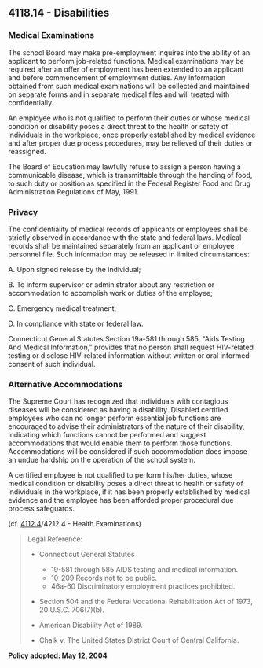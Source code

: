 ## 4118.14 - Disabilities

### Medical Examinations

The school Board may make pre-employment inquires into the ability of an applicant to perform job-related functions. Medical examinations may be required after an offer of employment has been extended to an applicant and before commencement of employment duties. Any information obtained from such medical examinations will be collected and maintained on separate forms and in separate medical files and will treated with confidentially.

An employee who is not qualified to perform their duties or whose medical condition or disability poses a direct threat to the health or safety of individuals in the workplace, once properly established by medical evidence and after proper due process procedures, may be relieved of their duties or reassigned.

The Board of Education may lawfully refuse to assign a person having a communicable disease, which is transmittable through the handing of food, to such duty or position as specified in the Federal Register Food and Drug Administration Regulations of May, 1991.

### Privacy

The confidentiality of medical records of applicants or employees shall be strictly observed in accordance with the state and federal laws. Medical records shall be maintained separately from an applicant or employee personnel file. Such information may be released in limited circumstances:

A.  Upon signed release by the individual;

B.  To inform supervisor or administrator about any restriction or accommodation to accomplish work or duties of the employee;

C.  Emergency medical treatment;

D.  In compliance with state or federal law.

Connecticut General Statutes Section 19a-581 through 585, "Aids Testing And Medical Information," provides that no person shall request HIV-related testing or disclose HIV-related information without written or oral informed consent of such individual.

### Alternative Accommodations

The Supreme Court has recognized that individuals with contagious diseases will be considered as having a disability. Disabled certified employees who can no longer perform essential job functions are encouraged to advise their administrators of the nature of their disability, indicating which functions cannot be performed and suggest accommodations that would enable them to perform those functions. Accommodations will be considered if such accommodation does impose an undue hardship on the operation of the school system.

A certified employee is not qualified to perform his\/her duties, whose medical condition or disability poses a direct threat to health or safety of individuals in the workplace, if it has been properly established by medical evidence and the employee has been afforded proper procedural due process safeguards.

\(cf. [4112.4](/policies/4000/4112-4.md)\/4212.4 - Health Examinations\)

> Legal Reference:
> 
> * Connecticut General Statutes
>   * 19-581 through 585 AIDS testing and medical information.
>   * 10-209 Records not to be public.
>   * 46a-60 Discriminatory employment practices prohibited.
> 
> * Section 504 and the Federal Vocational Rehabilitation Act of 1973, 20 U.S.C. 706\(7\)\(b\).
> * American Disability Act of 1989.
> * Chalk v. The United States District Court of Central California.

**Policy adopted:   May 12, 2004**

